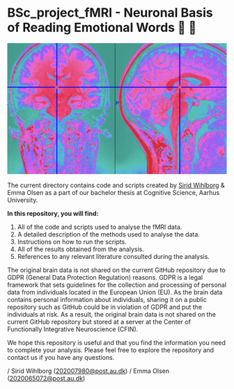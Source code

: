 # BSc_project_fMRI - Neuronal Basis of Reading Emotional Words 🧠 💚

![Resonance](fig/header.png)

The current directory contains code and scripts created by [Sirid Wihlborg](https://github.com/siridw) & Emma Olsen as a part of our bachelor thesis at Cognitive Science, Aarhus University.

**In this repository, you will find:**
1. All of the code and scripts used to analyse the fMRI data. 
2. A detailed description of the methods used to analyse the data. 
3. Instructions on how to run the scripts. 
4. All of the results obtained from the analysis. 
5. References to any relevant literature consulted during the analysis. 

The original brain data is not shared on the current GitHub repository due to GDPR (General Data Protection Regulation) reasons. GDPR is a legal framework that sets guidelines for the collection and processing of personal data from individuals located in the European Union (EU). As the brain data contains personal information about individuals, sharing it on a public repository such as GitHub could be in violation of GDPR and put the individuals at risk. As a result, the original brain data is not shared on the current GitHub repository but stored at a server at the Center of Functionally Integrative Neuroscience (CFIN).

We hope this repository is useful and that you find the information you need to complete your analysis. Please feel free to explore the repository and contact us if you have any questions. 

/ Sirid Wihlborg (202007980@post.au.dk)
/ Emma Olsen (2020065072@post.au.dk)


